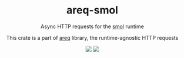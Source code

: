 <div align="center">
    <h1>areq-smol</h1>
    <p>
        Async HTTP requests for the
        <a href="https://crates.io/crates/smol">smol</a>
        runtime
    </p>
    <p>
        This crate is a part of
        <a href="https://crates.io/crates/areq">areq</a>
        library, the runtime-agnostic HTTP requests
    </p>
    <p>
        <a href="https://crates.io/crates/areq-smol"><img src="https://img.shields.io/crates/v/areq-smol.svg"></img></a>
        <a href="https://docs.rs/areq-smol"><img src="https://docs.rs/areq-smol/badge.svg"></img></a>
    </p>
</div>
